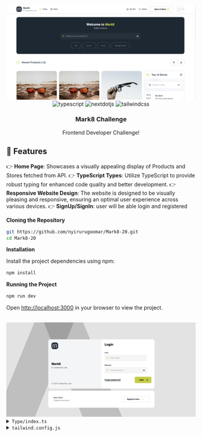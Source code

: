 
<div align="center">
  <br />
    <a href="" target="_blank">
      <img src="/public/Screenshot.png" alt="Project Banner">
    </a>
  <br />


 <div>
    <img src="https://img.shields.io/badge/-TypeScript-black?style=for-the-badge&logoColor=white&logo=typescript&color=3178C6" alt="typescript" />
     <img src="https://img.shields.io/badge/-Next_JS-black?style=for-the-badge&logoColor=white&logo=nextdotjs&color=000000" alt="nextdotjs" />
    <img src="https://img.shields.io/badge/-Tailwind_CSS-black?style=for-the-badge&logoColor=white&logo=tailwindcss&color=06B6D4" alt="tailwindcss" />
  </div>

  <h3 align="center">Mark8 Challenge</h3>
   <div align="center">
     Frontend Developer Challenge!
    </div>
</div>

## <a name="features">🔋 Features</a>

👉 **Home Page**: Showcases a visually appealing display of Products and Stores fetched from  API.
👉 **TypeScript Types**: Utilize TypeScript to provide robust typing for enhanced code quality and better development.
👉 **Responsive Website Design**: The website is designed to be visually pleasing and responsive, ensuring an optimal user experience across various devices.
👉 **SignUp/SignIn**: user will be able login and registered






**Cloning the Repository**

```bash
git https://github.com/nyirurugoomar/Mark8-20.git
cd Mark8-20
```

**Installation**

Install the project dependencies using npm:

```bash
npm install
```

**Running the Project**

```bash
npm run dev
```

Open [http://localhost:3000](http://localhost:3000) in your browser to view the project.



<br />
    <a href="" target="_blank">
      <img src="/public/Screenshot_login.png" alt="Project login">
    </a>
  <br />

<details>
<summary><code>Type/index.ts</code></summary>

```typescript

export interface Product{
    
    id?:string,
    code?:string,
    name:string,
    description:string,
    category?:Category,
    unitPrice:number,
    thumbnail:string,
    currency:string
    createdAt:string,
    updatedAt:string,
    createdBy?:User
    inventories?:Inventory,
    reviews:Review,
    
}

export interface Category {
    id: string;
    name: string;
    description: string;
    createdAt: string;
    updatedAt: string;
  }
  export interface User {
    id: string;
    email: string;
    phoneNumber: string;
    firstName: string;
    lastName: string;
    isActive: boolean;
    createdAt: string;
    updatedAt: string;
    shippingAddress: string;
    stripeAccountId: string | null;
    currency: string;
  }

export interface Role{
    id:string,
    name:string,
    users:string
    createdAt:string,
    updatedAt:string
}

export interface Inventory{
    id?:string,
    quantity:string,
    createdAt:string,
    updatedAt:string,
    code:string,
    owner:User,
    updatedBy:User,

}

export interface Review{
    id?:string,
    rating?:string,
    comment?: string,
    createdAt:string,
    updatedAt:string,
    ratedBy:User,
    updatedBy:User,

}

export interface Store {
    
    products?: Product[]; // Array of Product
    storeProduct: string;
    storeName: string;
    storeImage: string;
    id: string;
    name: string;
    price?:Product,
    description: string;
    address: string;
    image: string;
    createdAt: string;
    test?:Category;
    manager: {
      id: string;
      email: string;
      phoneNumber: string;
      firstName: string;
      lastName: string;
      createdAt: string;
      shippingAddress: string;
    };
  }
  
```

</details>

<details>
<summary><code>tailwind.config.js</code></summary>

```javascript
import type { Config } from "tailwindcss";

const config: Config = {
  content: [
    "./pages/**/*.{js,ts,jsx,tsx,mdx}",
    "./components/**/*.{js,ts,jsx,tsx,mdx}",
    "./app/**/*.{js,ts,jsx,tsx,mdx}",
  ],
  theme: {
    extend: {
      fontFamily: {
        'dm-sans': ['DM Sans', 'sans-serif'],
      },
      colors: {
        primary: "#C1CF16", 
        secondary: "#1C2834", 
        accent: "#DBDBDB",
        black:"#000000"

      },
      backgroundImage: {
        "gradient-radial": "radial-gradient(var(--tw-gradient-stops))",
        "gradient-conic":
          "conic-gradient(from 180deg at 50% 50%, var(--tw-gradient-stops))",
        "image-bg":"url('/Image01.png')",
        "bg-image":"url('/bgimage.png')"
      },
    },
  },
  plugins: [],
};

export default config;

```

</details>
